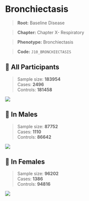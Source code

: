 # Bronchiectasis

> **Root:** Baseline Disease  

> **Chapter:** Chapter X- Respiratory  

> **Phenotype:** Bronchiectasis  

> **Code:** `J10_BRONCHIECTASIS`

## 🧪 All Participants  
> Sample size: **183954**  
> Cases: **2496**  
> Controls: **181458**
<img src="/Disease/Figures/ALL/Incidence/J10_BRONCHIECTASIS.png"/>
<CsvTable src="/Disease/Data/ALL/Incidence/COX_J10_BRONCHIECTASIS.csv" label="🔍 View full results" />

## 👨 In Males  
> Sample size: **87752**  
> Cases: **1110**  
> Controls: **86642**
<img src="/Disease/Figures/Male/Incidence/J10_BRONCHIECTASIS.png"/>
<CsvTable src="/Disease/Data/Male/Incidence/COX_J10_BRONCHIECTASIS.csv" label="🔍 View full results" />

## 👩 In Females  
> Sample size: **96202**  
> Cases: **1386**  
> Controls: **94816**
<img src="/Disease/Figures/Female/Incidence/J10_BRONCHIECTASIS.png"/>
<CsvTable src="/Disease/Data/Female/Incidence/COX_J10_BRONCHIECTASIS.csv" label="🔍 View full results" />
